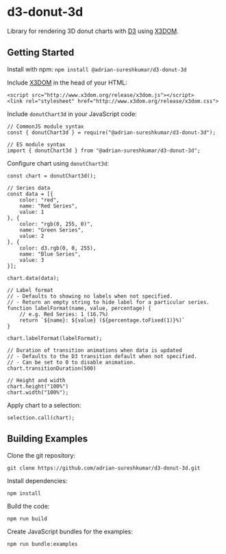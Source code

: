 # d3-donut-3d
Library for rendering 3D donut charts with [D3](https://d3js.org/) using [X3DOM](https://www.x3dom.org/).

## Getting Started

Install with npm: `npm install @adrian-sureshkumar/d3-donut-3d`

Include [X3DOM](https://www.x3dom.org/) in the head of your HTML:

```
<script src="http://www.x3dom.org/release/x3dom.js"></script>
<link rel="stylesheet" href="http://www.x3dom.org/release/x3dom.css">
```

Include `donutChart3d` in your JavaScript code:

```
// CommonJS module syntax
const { donutChart3d } = require("@adrian-sureshkumar/d3-donut-3d");

// ES module syntax
import { donutChart3d } from "@adrian-sureshkumar/d3-donut-3d";
```

Configure chart using `donutChart3d`:

```
const chart = donutChart3d();

// Series data
const data = [{
    color: "red",
    name: "Red Series",
    value: 1
}, {
    color: "rgb(0, 255, 0)",
    name: "Green Series",
    value: 2
}, {
    color: d3.rgb(0, 0, 255),
    name: "Blue Series",
    value: 3
}];

chart.data(data);

// Label format
// - Defaults to showing no labels when not specified.
// - Return an empty string to hide label for a particular series.
function labelFormat(name, value, percentage) {
    // e.g. Red Series: 1 (16.7%)
    return `${name}: ${value} (${percentage.toFixed(1)}%)`
}

chart.labelFormat(labelFormat);

// Duration of transition animations when data is updated
// - Defaults to the D3 transition default when not specified.
// - Can be set to 0 to disable animation.
chart.transitionDuration(500)

// Height and width
chart.height("100%")
chart.width("100%");
```

Apply chart to a selection:

```
selection.call(chart);
```

## Building Examples

Clone the git repository:

~~~
git clone https://github.com/adrian-sureshkumar/d3-donut-3d.git
~~~

Install dependencies:

~~~
npm install
~~~

Build the code:

~~~
npm run build
~~~

Create JavaScript bundles for the examples:

~~~
npm run bundle:examples
~~~